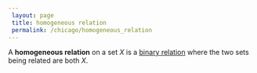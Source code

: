 ```yaml
---
 layout: page
 title: homogeneous relation
 permalink: /chicago/homogeneous_relation
---
```

A **homogeneous relation** on a set $X$ is a [binary relation](https://mathgloss.github.io/MathGloss/binary_relation) where the two sets being related are both $X$. 